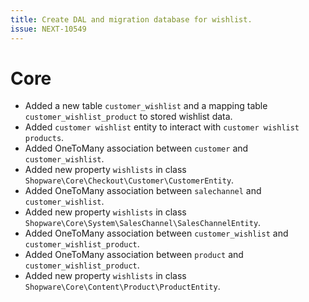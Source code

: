 ```yaml
---
title: Create DAL and migration database for wishlist.
issue: NEXT-10549
---
```

# Core
* Added a new table `customer_wishlist` and a mapping table `customer_wishlist_product` to stored wishlist data.
* Added `customer wishlist` entity to interact with `customer wishlist products`.
* Added OneToMany association between `customer` and `customer_wishlist`.
* Added new property `wishlists` in class `Shopware\Core\Checkout\Customer\CustomerEntity`.
* Added OneToMany association between `salechannel` and `customer_wishlist`.
* Added new property `wishlists` in class `Shopware\Core\System\SalesChannel\SalesChannelEntity`.
* Added OneToMany association between `customer_wishlist` and `customer_wishlist_product`.
* Added OneToMany association between `product` and `customer_wishlist_product`.
* Added new property `wishlists` in class `Shopware\Core\Content\Product\ProductEntity`.
